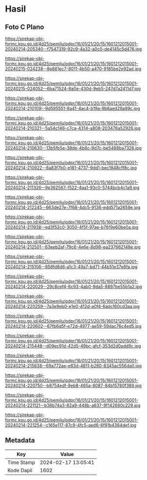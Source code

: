 # Hasil

## Foto C Plano

https://sirekap-obj-formc.kpu.go.id/4d25/pemilu/pdpr/16/01/21/20/15/1601212015001-20240214-205340--f7547319-92c9-4a32-a0c0-de4145c5d476.jpg

https://sirekap-obj-formc.kpu.go.id/4d25/pemilu/pdpr/16/01/21/20/15/1601212015001-20240215-024238--8e861ec7-8011-4b50-a470-9185be2e92ad.jpg

https://sirekap-obj-formc.kpu.go.id/4d25/pemilu/pdpr/16/01/21/20/15/1601212015001-20240215-024052--6ba71524-8a0e-430d-9eb5-247d7a2411d7.jpg

https://sirekap-obj-formc.kpu.go.id/4d25/pemilu/pdpr/16/01/21/20/15/1601212015001-20240214-210109--9d595551-8a41-4ac4-b19a-9b6aed29a99c.jpg

https://sirekap-obj-formc.kpu.go.id/4d25/pemilu/pdpr/16/01/21/20/15/1601212015001-20240214-210321--5a54c146-c7ca-4314-a808-203476a52926.jpg

https://sirekap-obj-formc.kpu.go.id/4d25/pemilu/pdpr/16/01/21/20/15/1601212015001-20240214-210630--13b5fb5e-38de-4b8c-9d7c-be5488ba7326.jpg

https://sirekap-obj-formc.kpu.go.id/4d25/pemilu/pdpr/16/01/21/20/15/1601212015001-20240214-210922--6a83f7b0-e181-4737-9dd1-bec1848cff8c.jpg

https://sirekap-obj-formc.kpu.go.id/4d25/pemilu/pdpr/16/01/21/20/15/1601212015001-20240214-211326--9e362567-f522-4aa1-93c0-5744bcb4c1a9.jpg

https://sirekap-obj-formc.kpu.go.id/4d25/pemilu/pdpr/16/01/21/20/15/1601212015001-20240214-212245--663de27e-7f68-4dc5-9136-edd571a2658e.jpg

https://sirekap-obj-formc.kpu.go.id/4d25/pemilu/pdpr/16/01/21/20/15/1601212015001-20240214-211938--ed3f52c0-3050-4f5f-97ae-b76f9e60be0a.jpg

https://sirekap-obj-formc.kpu.go.id/4d25/pemilu/pdpr/16/01/21/20/15/1601212015001-20240214-212501--63eeb2af-79c6-4e6e-8d98-ea237662148e.jpg

https://sirekap-obj-formc.kpu.go.id/4d25/pemilu/pdpr/16/01/21/20/15/1601212015001-20240214-215106--858fd8d6-a1c3-49a7-bd71-44b51e37e8fa.jpg

https://sirekap-obj-formc.kpu.go.id/4d25/pemilu/pdpr/16/01/21/20/15/1601212015001-20240214-220029--29c8cef4-6c93-4ab0-8da5-8897be55b1a2.jpg

https://sirekap-obj-formc.kpu.go.id/4d25/pemilu/pdpr/16/01/21/20/15/1601212015001-20240214-220259--7a3e9eb0-e1e0-412d-a0f4-6adc160cd3aa.jpg

https://sirekap-obj-formc.kpu.go.id/4d25/pemilu/pdpr/16/01/21/20/15/1601212015001-20240214-220602--67fb6d5f-e72d-4977-ae59-59dac76c4ed5.jpg

https://sirekap-obj-formc.kpu.go.id/4d25/pemilu/pdpr/16/01/21/20/15/1601212015001-20240214-215448--d09ec91d-42d5-49bc-afcf-353d2d0add9c.jpg

https://sirekap-obj-formc.kpu.go.id/4d25/pemilu/pdpr/16/01/21/20/15/1601212015001-20240214-215838--69a772ae-e83d-4811-b260-8345ac556da0.jpg

https://sirekap-obj-formc.kpu.go.id/4d25/pemilu/pdpr/16/01/21/20/15/1601212015001-20240214-220750--b8754edf-9eb8-465a-8087-84b15780f389.jpg

https://sirekap-obj-formc.kpu.go.id/4d25/pemilu/pdpr/16/01/21/20/15/1601212015001-20240214-221121--b38b74a3-82a9-448b-a637-9f142680c229.jpg

https://sirekap-obj-formc.kpu.go.id/4d25/pemilu/pdpr/16/01/21/20/15/1601212015001-20240214-221254--c165e117-87c9-4fc5-aed6-6f91b4364def.jpg


## Metadata

| Key        | Value               |
| ---------- | ------------------- |
| Time Stamp | 2024-02-17 13:05:41 |
| Kode Dapil | 1602                |



